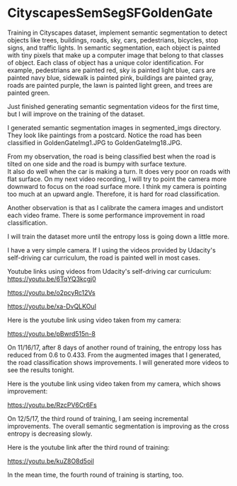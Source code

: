 # CityscapesSemSegSFGoldenGate
Training in Cityscapes dataset, implement semantic segmentation to detect objects like trees, buildings, roads, sky, cars, pedestrians, 
bicycles, stop signs, and traffic lights.  In semantic segmentation, each object is painted with tiny pixels that make up a computer
image that belong to that classes of object. Each class of object has a unique color identification. For example, pedestrians are 
painted red, sky is painted light blue, cars are painted navy blue, sidewalk is painted pink, buildings are painted gray, roads 
are painted purple, the lawn is painted light green, and trees are painted green.

Just finished generating semantic segmentation videos for the first time, but I will improve on the training of the dataset.

I generated semantic segmentation images in segmented_imgs directory. They look like paintings from a postcard. Notice the road has 
been classified in GoldenGateImg1.JPG to GoldenGateImg18.JPG.  

From my observation, the road is being classified best when the road is tilted on one side and the road is bumpy with surface texture.  
It also do well when the car is making a turn.  It does very poor on roads with flat surface.  On my next video recording, I will 
try to point the camera more downward to focus on the road surface more.  I think my camera is pointing too much at an upward angle.
Therefore, it is hard for road classification.

Another observation is that as I calibrate the camera images and undistort each video frame.  There is some performance improvement in road classification.

I will train the dataset more until the entropy loss is going down a little more.

I have a very simple camera.  If I using the videos provided
by Udacity's self-driving car curriculum, the road is painted well in most cases.

Youtube links using videos from Udacity's self-driving car curriculum:
https://youtu.be/6TqYQ3kcgj0

https://youtu.be/o2pcyRc12Vs

https://youtu.be/xa-DvQLKOuI

Here is the youtube link using video taken from my camera: 

https://youtu.be/pBwrd515n-8

On 11/16/17, after 8 days of another round of training, the entropy loss has reduced from 0.6 to 0.433. From the augmented images that I generated, the road classification shows improvements. I will generated more videos to see the results tonight.

Here is the youtube link using video taken from my camera, which shows improvement:

https://youtu.be/RzcPV6Cr6Fs

On 12/5/17, the third round of training, I am seeing incremental improvements.  The overall semantic segmentation is improving as the cross entropy is decreasing slowly.

Here is the youtube link after the third round of training:

https://youtu.be/kuZ8O8d5oiI

In the mean time, the fourth round of training is starting, too.

